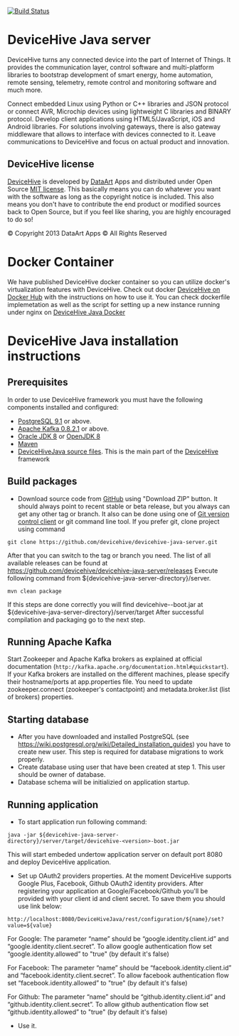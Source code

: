 [![Build Status](https://img.shields.io/travis/rust-lang/rust.svg?style=flat-square)](https://travis-ci.org/devicehive/devicehive-java-server)

DeviceHive Java server
======================

[DeviceHive]: http://devicehive.com "DeviceHive framework"
[DataArt]: http://dataart.com "DataArt"

DeviceHive turns any connected device into the part of Internet of Things.
It provides the communication layer, control software and multi-platform
libraries to bootstrap development of smart energy, home automation, remote
sensing, telemetry, remote control and monitoring software and much more.

Connect embedded Linux using Python or C++ libraries and JSON protocol or
connect AVR, Microchip devices using lightweight C libraries and BINARY protocol.
Develop client applications using HTML5/JavaScript, iOS and Android libraries.
For solutions involving gateways, there is also gateway middleware that allows
to interface with devices connected to it. Leave communications to DeviceHive
and focus on actual product and innovation.

DeviceHive license
------------------

[DeviceHive] is developed by [DataArt] Apps and distributed under Open Source
[MIT license](http://en.wikipedia.org/wiki/MIT_License). This basically means
you can do whatever you want with the software as long as the copyright notice
is included. This also means you don't have to contribute the end product or
modified sources back to Open Source, but if you feel like sharing, you are
highly encouraged to do so!

&copy; Copyright 2013 DataArt Apps &copy; All Rights Reserved

Docker Container
=========================================
We have published DeviceHive docker container so you can utilize docker's virtualization features with DeviceHive. Check out docker [DeviceHive on Docker Hub](https://registry.hub.docker.com/u/devicehive/devicehive-java/) with the instructions on how to use it. You can check dockerfile implemetation as well as the script for setting up a new instance running under nginx on [DeviceHive Java Docker](https://github.com/devicehive/devicehive-java-docker) 

DeviceHive Java installation instructions
=========================================

Prerequisites
-------------
In order to use DeviceHive framework you must have the following components installed and configured:
* [PostgreSQL 9.1](http://www.postgresql.org/download/) or above.
* [Apache Kafka 0.8.2.1](http://kafka.apache.org/downloads.html) or above.
* [Oracle JDK 8](http://www.oracle.com/technetwork/java/javase/downloads/index.html) or [OpenJDK 8](http://openjdk.java.net/)
* [Maven](http://maven.apache.org/download.cgi)
* [DeviceHiveJava source files](https://github.com/devicehive/devicehive-java-server). This is the main part of the [DeviceHive] framework


Build packages
--------------
* Download source code from [GitHub](https://github.com/devicehive/devicehive-java-server) using "Download ZIP" button.
It should always point to recent stable or beta release, but you always can get any other tag or branch.
It also can be done using one of [Git version control client](http://git-scm.com/downloads/guis) or git command line tool.
If you prefer git, clone project using command

`git clone https://github.com/devicehive/devicehive-java-server.git`

After that you can switch to the tag or branch you need. The list of all available releases can be found at
https://github.com/devicehive/devicehive-java-server/releases
Execute following command from ${devicehive-java-server-directory}/server.

`mvn clean package`

If this steps are done correctly you will find devicehive-<version>-boot.jar at ${devicehive-java-server-directory}/server/target
After successful compilation and packaging go to the next step.

Running Apache Kafka
-----------------------
Start Zookeeper and Apache Kafka brokers as explained at official documentation (`http://kafka.apache.org/documentation.html#quickstart`).
If your Kafka brokers are installed on the different machines, please specify their hostname/ports at app.properties file.
You need to update zookeeper.connect (zookeeper's contactpoint) and metadata.broker.list (list of brokers) properties.

Starting database
---------------------
* After you have downloaded and installed PostgreSQL (see https://wiki.postgresql.org/wiki/Detailed_installation_guides) you have to create new user. This step is required for database migrations to work properly.
* Create database using user that have been created at step 1. This user should be owner of database.
* Database schema will be initializied on application startup.

Running application
---------------------
* To start application run following command:

 `java -jar ${devicehive-java-server-directory}/server/target/devicehive-<version>-boot.jar`

This will start embeded undertow application server on default port 8080 and deploy DeviceHive application.

* Set up OAuth2 providers properties. At the moment DeviceHive supports Google Plus, Facebook, Github OAuth2 identity providers.
After registering your application at Google/Facebook/Github you'll be provided with your client id and client secret.
To save them you should use link below:

`http://localhost:8080/DeviceHiveJava/rest/configuration/${name}/set?value=${value}`

For Google:
The parameter “name” should be “google.identity.client.id” and “google.identity.client.secret”.
To allow google authentication flow set “google.identity.allowed” to "true" (by default it's false)

For Facebook:
The parameter “name” should be “facebook.identity.client.id” and “facebook.identity.client.secret”.
To allow facebook authentication flow set “facebook.identity.allowed” to "true" (by default it's false)

For Github:
The parameter “name” should be “github.identity.client.id” and “github.identity.client.secret”.
To allow github authentication flow set “github.identity.allowed” to "true" (by default it's false)

* Use it.
